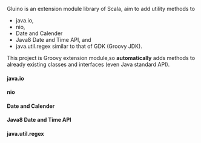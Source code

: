Gluino is an extension module library of Scala,
aim to add utility methods to
* java.io,
* nio,
* Date and Calender
* Java8 Date and Time API, and
* java.util.regex
similar to that of GDK (Groovy JDK).

This project is Groovy extension module,so **automatically** adds methods to already existing classes and interfaces (even Java standard API).

#### java.io

#### nio

#### Date and Calender

#### Java8 Date and Time API

#### java.util.regex

